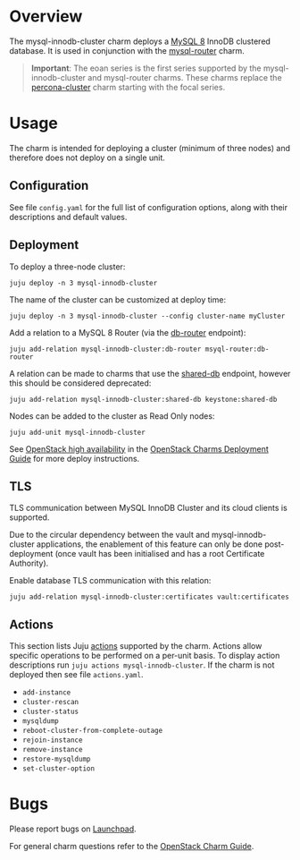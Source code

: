# Overview

The mysql-innodb-cluster charm deploys a [MySQL 8][upstream-mysql8] InnoDB
clustered database. It is used in conjunction with the
[mysql-router][mysql-router-charm] charm.

> **Important**: The eoan series is the first series supported by the
  mysql-innodb-cluster and mysql-router charms. These charms replace the
  [percona-cluster][percona-cluster-charm] charm starting with the focal
  series.

# Usage

The charm is intended for deploying a cluster (minimum of three nodes) and
therefore does not deploy on a single unit.

## Configuration

See file `config.yaml` for the full list of configuration options, along with
their descriptions and default values.

## Deployment

To deploy a three-node cluster:

    juju deploy -n 3 mysql-innodb-cluster

The name of the cluster can be customized at deploy time:

    juju deploy -n 3 mysql-innodb-cluster --config cluster-name myCluster

Add a relation to a MySQL 8 Router (via the [db-router][db-router] endpoint):

    juju add-relation mysql-innodb-cluster:db-router msyql-router:db-router

A relation can be made to charms that use the [shared-db][shared-db] endpoint,
however this should be considered deprecated:

    juju add-relation mysql-innodb-cluster:shared-db keystone:shared-db

Nodes can be added to the cluster as Read Only nodes:

    juju add-unit mysql-innodb-cluster

See [OpenStack high availability][cdg-app-ha-mysql8] in the [OpenStack Charms
Deployment Guide][cdg] for more deploy instructions.

## TLS

TLS communication between MySQL InnoDB Cluster and its cloud clients is
supported.

Due to the circular dependency between the vault and mysql-innodb-cluster
applications, the enablement of this feature can only be done post-deployment
(once vault has been initialised and has a root Certificate Authority).

Enable database TLS communication with this relation:

    juju add-relation mysql-innodb-cluster:certificates vault:certificates

## Actions

This section lists Juju [actions][juju-docs-actions] supported by the charm.
Actions allow specific operations to be performed on a per-unit basis. To
display action descriptions run `juju actions mysql-innodb-cluster`. If the
charm is not deployed then see file `actions.yaml`.

* `add-instance`
* `cluster-rescan`
* `cluster-status`
* `mysqldump`
* `reboot-cluster-from-complete-outage`
* `rejoin-instance`
* `remove-instance`
* `restore-mysqldump`
* `set-cluster-option`

# Bugs

Please report bugs on [Launchpad][lp-bugs-charm-mysql-innodb-cluster].

For general charm questions refer to the [OpenStack Charm Guide][cg].

<!-- LINKS -->

[cg]: https://docs.openstack.org/charm-guide
[cdg]: https://docs.openstack.org/project-deploy-guide/charm-deployment-guide
[lp-bugs-charm-mysql-innodb-cluster]: https://bugs.launchpad.net/charm-mysql-innodb-cluster/+filebug
[juju-docs-actions]: https://jaas.ai/docs/actions
[percona-cluster-charm]: https://jaas.ai/percona-cluster
[mysql-router-charm]: https://jaas.ai/mysql-router
[upstream-mysql8]: https://dev.mysql.com/doc/refman/8.0/en/mysql-innodb-cluster-userguide.html
[db-router]: https://github.com/openstack-charmers/charm-interface-mysql-router
[shared-db]: https://github.com/openstack/charm-interface-mysql-shared
[cdg-app-ha-mysql8]: https://docs.openstack.org/project-deploy-guide/charm-deployment-guide/latest/app-ha.html#mysql-8
